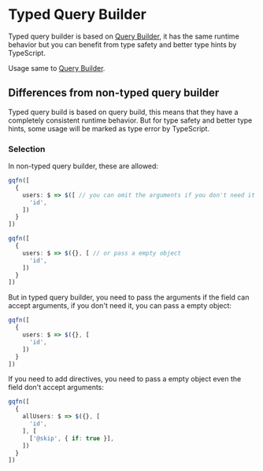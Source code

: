 # Typed Query Builder

Typed query builder is based on [Query Builder](../runtime/), it has the same runtime behavior but you can benefit from type safety and better type hints by TypeScript.

Usage same to [Query Builder](../runtime/).

## Differences from non-typed query builder

Typed query build is based on query build, this means that they have a completely consistent runtime behavior. But for type safety and better type hints, some usage will be marked as type error by TypeScript.

### Selection

In non-typed query builder, these are allowed:

```ts
gqfn([
  {
    users: $ => $([ // you can omit the arguments if you don't need it
      'id',
    ])
  }
])

gqfn([
  {
    users: $ => $({}, [ // or pass a empty object
      'id',
    ])
  }
])
```

But in typed query builder, you need to pass the arguments if the field can accept arguments, if you don't need it, you can pass a empty object:

```ts
gqfn([
  {
    users: $ => $({}, [
      'id',
    ])
  }
])
```

If you need to add directives, you need to pass a empty object even the field don't accept arguments:

```ts
gqfn([
  {
    allUsers: $ => $({}, [
      'id',
    ], [
      ['@skip', { if: true }],
    ])
  }
])
```
